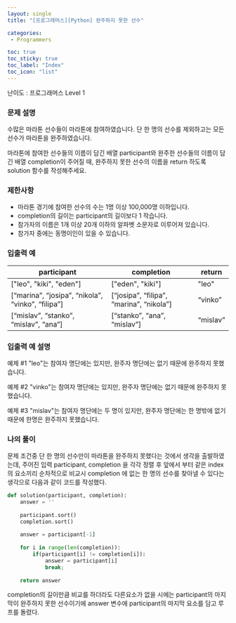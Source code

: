 ```yaml
---
layout: single
title: "[프로그래머스][Python] 완주하지 못한 선수"

categories:
 - Programmers

toc: true
toc_sticky: true
toc_label: "Index"
toc_icon: "list"
---
```

 
난이도 : 프로그래머스 Level 1

### 문제 설명
수많은 마라톤 선수들이 마라톤에 참여하였습니다. 단 한 명의 선수를 제외하고는 모든 선수가 마라톤을 완주하였습니다.

마라톤에 참여한 선수들의 이름이 담긴 배열 participant와 완주한 선수들의 이름이 담긴 배열 completion이 주어질 때, 완주하지 못한 선수의 이름을 return 하도록 solution 함수를 작성해주세요.

### 제한사항
 * 마라톤 경기에 참여한 선수의 수는 1명 이상 100,000명 이하입니다.
 * completion의 길이는 participant의 길이보다 1 작습니다.
 * 참가자의 이름은 1개 이상 20개 이하의 알파벳 소문자로 이루어져 있습니다.
 * 참가자 중에는 동명이인이 있을 수 있습니다.

### 입출력 예  
  
| participant | completion | return |  
|---|---|---|  
| ["leo", "kiki", "eden"] | ["eden", "kiki"] | "leo" |  
| [“marina”, “josipa”, “nikola”, “vinko”, “filipa”] | [“josipa”, “filipa”, “marina”, “nikola”] | “vinko” |
| [“mislav”, “stanko”, “mislav”, “ana”] | [“stanko”, “ana”, “mislav”] | “mislav” |

### 입출력 예 설명
예제 #1 "leo"는 참여자 명단에는 있지만, 완주자 명단에는 없기 때문에 완주하지 못했습니다.

예제 #2 "vinko"는 참여자 명단에는 있지만, 완주자 명단에는 없기 때문에 완주하지 못했습니다.

예제 #3 "mislav"는 참여자 명단에는 두 명이 있지만, 완주자 명단에는 한 명밖에 없기 때문에 한명은 완주하지 못했습니다.

### 나의 풀이
문제 조건중 단 한 명의 선수만이 마라톤을 완주하지 못했다는 것에서 생각을 출발하였는데,
주어진 입력 participant, completion 을 각각 정렬 후 앞에서 부터 같은 index의 요소끼리 순차적으로 비교시 
completion 에 없는 한 명의 선수를 찾아낼 수 있다는 생각으로 다음과 같이 코드를 작성했다.

```python
def solution(participant, completion):
    answer = ''
    
    participant.sort()
    completion.sort()        
    
    answer = participant[-1]
    
    for i in range(len(completion)):
        if(participant[i] != completion[i]):
            answer = participant[i]
            break;
    
    return answer
```
completion의 길이만큼 비교를 하더라도 다른요소가 없을 시에는 participant의 마지막이 완주하지 못한 선수이기에 answer 변수에 participant의 마지막 요소를 담고 루프를 돌렸다.
